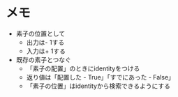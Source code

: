 メモ
====

* 素子の位置として
	+ 出力は- 1する
	+ 入力は+ 1する
* 既存の素子とつなぐ
	+ 「素子の配置」のときにidentityをつける
	+ 返り値は「配置した - True」「すでにあった - False」
	+ 「素子の位置」はidentityから検索できるようにする
